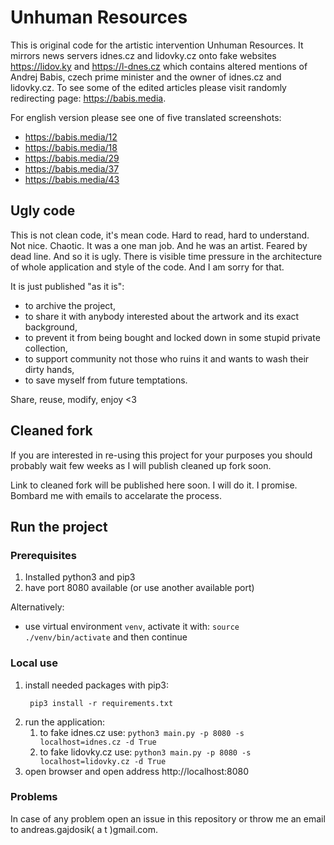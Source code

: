 # Unhuman Resources

This is original code for the artistic intervention Unhuman Resources.
It mirrors news servers idnes.cz and lidovky.cz onto fake websites https://lidov.ky and https://l-dnes.cz which contains altered mentions of Andrej Babis, czech prime minister and the owner of idnes.cz and lidovky.cz.
To see some of the edited articles please visit randomly redirecting page: https://babis.media.

For english version please see one of five translated screenshots:
- https://babis.media/12
- https://babis.media/18
- https://babis.media/29
- https://babis.media/37
- https://babis.media/43

## Ugly code

This is not clean code, it's mean code.
Hard to read, hard to understand.
Not nice.
Chaotic.
It was a one man job.
And he was an artist.
Feared by dead line.
And so it is ugly.
There is visible time pressure in the architecture of whole application and style of the code.
And I am sorry for that.

It is just published "as it is":
- to archive the project,
- to share it with anybody interested about the artwork and its exact background,
- to prevent it from being bought and locked down in some stupid private collection,
- to support community not those who ruins it and wants to wash their dirty hands,
- to save myself from future temptations.

Share, reuse, modify, enjoy <3

## Cleaned fork

If you are interested in re-using this project for your purposes you should probably wait few weeks as I will publish cleaned up fork soon.


Link to cleaned fork will be published here soon.
I will do it.
I promise.
Bombard me with emails to accelarate the process.

## Run the project

### Prerequisites

1. Installed python3 and pip3
2. have port 8080 available (or use another available port)

Alternatively:

- use virtual environment `venv`, activate it with: `source ./venv/bin/activate` and then continue

### Local use

1. install needed packages with pip3:
   ```
    pip3 install -r requirements.txt
   ```
2. run the application:
   1. to fake idnes.cz use: `python3 main.py -p 8080 -s localhost=idnes.cz -d True`
   2. to fake lidovky.cz use: `python3 main.py -p 8080 -s localhost=lidovky.cz -d True`
3. open browser and open address http://localhost:8080
   
### Problems
In case of any problem open an issue in this repository or throw me an email to andreas.gajdosik( a t )gmail.com.
